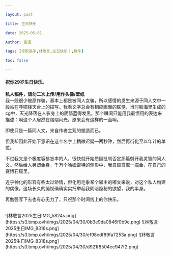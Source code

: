 ```yaml
---

layout: post

title: 生日快乐 

date: 2025-05-01

Author: 克诺

tags: [全职高手,林敬言,生日快乐！,稿件]

toc: false

---
```


#### 祝你29岁生日快乐。

**私人稿件，请勿二次上传/用作头像/壁纸**
<br>
我一般很少被原作骗，基本上都是被同人女骗，所以感情的发生来源于同人文中一段站在呼啸楼天台上的描写。我看文字总会有相应画面的联觉，当时脑海里生成的cg中，天光降落在人影身上的阴翳蓝得发黑。那个瞬间只能用我最惯用的表达来描述︰啊这个人居然在熠熠闪光。原来会有这样的一面啊。

即使只是一篇同人文，来自作者主观的塑造而已。

但我却因此开始下意识在这个名字上稍微迟疑―两秒钟，然后再衍化至以年计的单位。

不过我又是个极度容易忘本的人，很快就开始质疑批判否定那篇劈开我灵智的同人文。然后给人另塑金身，千万个哈姆雷特的侧影中，我自顾自取一描金，在自己的赛博石窟里。

近乎神化的形容有些太过矫情，但化用毛象某个嘟主的嘟文来说，对这个私人构建的偶像，这场长久的凝视确确实实托举起我阴暗隐秘的欲望，我的半身。

再勉强写下去也有心无力了，只祝那个时间线上的你快乐。

<br>
![林敬言2025生日IMG_5824s.png](https://s3.bmp.ovh/imgs/2025/04/30/0b3e9da0846f0b9e.png)
![林敬言2025生日IMG_8316s.png](https://s3.bmp.ovh/imgs/2025/04/30/ef98cdf89fa7253a.png)
![林敬言2025生日IMG_8318s.png](https://s3.bmp.ovh/imgs/2025/04/30/d921f8504ee947f2.png)
